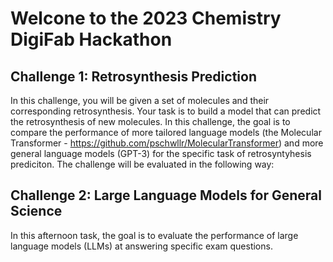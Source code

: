 <!-- Create title -->
# Welcone to the 2023 Chemistry DigiFab Hackathon

<!-- Create title -->
## Challenge 1: Retrosynthesis Prediction

In this challenge, you will be given a set of molecules and their corresponding retrosynthesis. Your task is to build a model that can predict the retrosynthesis of new molecules.
In this challenge, the goal is to compare the performance of more tailored language models (the Molecular Transformer - https://github.com/pschwllr/MolecularTransformer) and more general language models (GPT-3) for the specific task of retrosyntyhesis prediciton. 
The challenge will be evaluated in the following way: 

<!-- Create title -->
## Challenge 2: Large Language Models for General Science

In this afternoon task, the goal is to evaluate the performance of large language models (LLMs) at answering specific exam questions.
